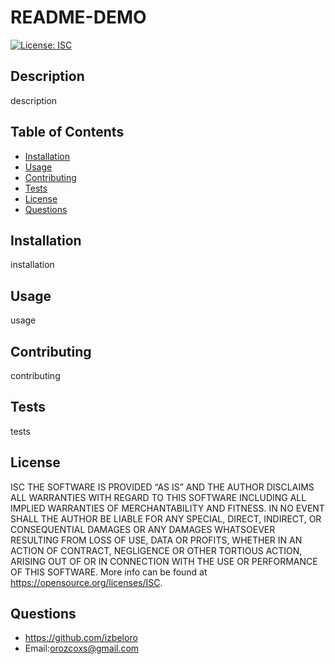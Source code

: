 # README-DEMO
[![License: ISC](https://img.shields.io/badge/License-ISC-blue.svg)](https://opensource.org/licenses/ISC)

## Description
description

## Table of Contents
- [Installation](#installation)
- [Usage](#usage)
- [Contributing](#contributing)
- [Tests](#tests)
- [License](#license)
- [Questions](#questions)

## Installation
installation

## Usage
usage

## Contributing
contributing

## Tests
tests

## License
ISC
THE SOFTWARE IS PROVIDED “AS IS” AND THE AUTHOR DISCLAIMS ALL WARRANTIES WITH REGARD TO THIS SOFTWARE INCLUDING ALL IMPLIED WARRANTIES OF MERCHANTABILITY AND FITNESS. IN NO EVENT SHALL THE AUTHOR BE LIABLE FOR ANY SPECIAL, DIRECT, INDIRECT, OR CONSEQUENTIAL DAMAGES OR ANY DAMAGES WHATSOEVER RESULTING FROM LOSS OF USE, DATA OR PROFITS, WHETHER IN AN ACTION OF CONTRACT, NEGLIGENCE OR OTHER TORTIOUS ACTION, ARISING OUT OF OR IN CONNECTION WITH THE USE OR PERFORMANCE OF THIS SOFTWARE. More info can be found at https://opensource.org/licenses/ISC.

## Questions
-   https://github.com/izbeloro
-   Email:orozcoxs@gmail.com